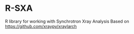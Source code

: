 # R-SXA
R library for working with Synchrotron Xray Analysis Based on https://github.com/xraypy/xraylarch
